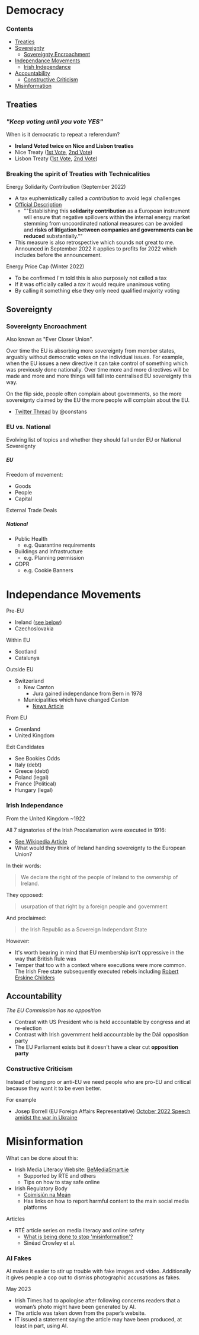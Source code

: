 # Democracy

### Contents
* [Treaties](#eu-treaties)
* [Sovereignty](#sovereignty)
   * [Sovereignty Encroachment](#sovereignty-encroachment)
* [Independance Movements](#independance-movements)
   * [Irish Independance](#irish-independance)
* [Accountability](#accountability)
  * [Constructive Criticism](#constructive-criticism)
* [Misinformation](#Misinformation) 

## Treaties
### ***"Keep voting until you vote YES"***

When is it democratic to repeat a referendum?
 * **Ireland Voted twice on Nice and Lisbon treaties**
 * Nice Treaty ([1st Vote](https://en.wikipedia.org/wiki/Twenty-fourth_Amendment_of_the_Constitution_Bill_2001), [2nd Vote](https://en.wikipedia.org/wiki/Twenty-sixth_Amendment_of_the_Constitution_of_Ireland))
 * Lisbon Treaty ([1st Vote](https://en.wikipedia.org/wiki/Twenty-eighth_Amendment_of_the_Constitution_Bill_2008), [2nd Vote](https://en.wikipedia.org/wiki/Twenty-eighth_Amendment_of_the_Constitution_of_Ireland))


### **Breaking the spirit of Treaties with Technicalities** 
Energy Solidarity Contribution (September 2022)
* A tax euphemistically called a *contribution* to avoid legal challenges
* [Official Description](https://ec.europa.eu/commission/presscorner/detail/en/qanda_22_5490)
   * ""Establishing this **solidarity contribution** as a European instrument will ensure that negative spillovers within the internal energy market stemming from uncoordinated national measures can be avoided and **risks of litigation between companies and governments can be reduced** substantially.""
* This measure is also retrospective which sounds not great to me. Announced in September 2022 it applies to profits for 2022 which includes before the announcement.

Energy Price Cap (Winter 2022)
* To be confirmed I'm told this is also purposely not called a tax
* If it was officially called a *tax* it would require unanimous voting
* By calling it something else they only need qualified majority voting

## Sovereignty
### Sovereignty Encroachment
Also known as "Ever Closer Union".

Over time the EU is absorbing more sovereignty from member states, arguably without democratic votes on the individual issues. For example, when the EU issues a new directive it can take control of something which was previously done nationally. Over time more and more directives will be made and more and more things will fall into centralised EU sovereignty this way.

On the flip side, people often complain about governments, so the more sovereignty claimed by the EU the more people will complain about the EU.

* [Twitter Thread](https://twitter.com/nntaleb/status/1466503834331758606?s=20]) by @constans

### EU vs. National
Evolving list of topics and whether they should fall under EU or National Sovereignty

##### EU
Freedom of movement:
* Goods
* People
* Capital

External Trade Deals

##### National
* Public Health
    * e.g. Quarantine requirements
* Buildings and Infrastructure
    * e.g. Planning permission
* GDPR
    * e.g. Cookie Banners

# Independance Movements

Pre-EU
* Ireland ([see below](#irish-independance))
* Czechoslovakia

Within EU
* Scotland
* Catalunya

Outside EU
* Switzerland
    * New Canton
        * Jura gained independance from Bern in 1978
    * Municipalities which have changed Canton
        * [News Article](https://www.rts.ch/info/regions/berne/8625894-moutier-change-de-canton-une-premiere-pour-une-commune-de-cette-taille.html)

From EU
* Greenland
* United Kingdom

Exit Candidates
* See Bookies Odds
* Italy (debt)
* Greece (debt)
* Poland (legal)
* France (Political)
* Hungary (legal)

### Irish Independance 
From the United Kingdom ~1922

All 7 signatories of the Irish Procalamation were executed in 1916:
* [See Wikipedia Article](https://en.wikipedia.org/wiki/Proclamation_of_the_Irish_Republic)
* What would they think of Ireland handing sovereignty to the European Union?

In their words:
> We declare the right of the people of Ireland to the ownership of Ireland.

They opposed:
> usurpation of that right by a foreign people and government

And proclaimed:
> the Irish Republic as a Sovereign Independant State

However:
* It's worth bearing in mind that EU membership isn't oppressive in the way that British Rule was
* Temper that too with a context where executions were more common. The Irish Free state subsequently executed rebels including [Robert Erskine Childers](https://www.rte.ie/news/ireland/2022/1122/1337715-robert-erskine-childers/)

## Accountability
*The EU Commission has no opposition*
* Contrast with US President who is held accountable by congress and at re-election
* Contrast with Irish government held accountable by the Dáil opposition party
* The EU Parliament exists but it doesn't have a clear cut **opposition party**

### Constructive Criticism

Instead of being pro or anti-EU we need people who are pro-EU and critical because they want it to be even better.

For example
* Josep Borrell (EU Foreign Affairs Representative) [October 2022 Speech amidst the war in Ukraine](https://www.eeas.europa.eu/eeas/eu-ambassadors-annual-conference-2022-opening-speech-high-representative-josep-borrell_en)

# Misinformation

What can be done about this:
* Irish Media Literacy Website: [BeMediaSmart.ie](https://www.bemediasmart.ie)
    * Supported by RTE and others
    * Tips on how to stay safe online
* Irish Regulatory Body
    * [Coimisiún na Meán](https://www.cnam.ie/online-safety/)
    * Has links on how to report harmful content to the main social media platforms

Articles
* RTÉ article series on media literacy and online safety
    * [What is being done to stop 'misinformation'?](https://www.rte.ie/news/2023/0520/1384625-misinformation-analysis/)
    * Sinéad Crowley et al.

### AI Fakes
AI makes it easier to stir up trouble with fake images and video. Additionally it gives people a cop out to dismiss photographic accusations as fakes.

May 2023
* Irish Times had to apologise after following concerns readers that a woman’s photo might have been generated by AI.
* The article was taken down from the paper’s website.
* IT issued a statement saying the article may have been produced, at least in part, using AI.
